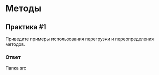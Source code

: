 # Методы 

## Практика #1

Приведите примеры использования перегрузки и переопределения методов.

### Ответ

Папка src
